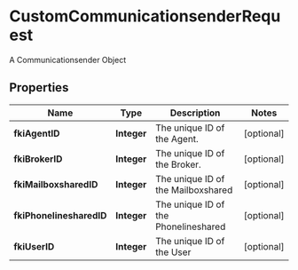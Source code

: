

# CustomCommunicationsenderRequest

A Communicationsender Object

## Properties

| Name | Type | Description | Notes |
|------------ | ------------- | ------------- | -------------|
|**fkiAgentID** | **Integer** | The unique ID of the Agent. |  [optional] |
|**fkiBrokerID** | **Integer** | The unique ID of the Broker. |  [optional] |
|**fkiMailboxsharedID** | **Integer** | The unique ID of the Mailboxshared |  [optional] |
|**fkiPhonelinesharedID** | **Integer** | The unique ID of the Phonelineshared |  [optional] |
|**fkiUserID** | **Integer** | The unique ID of the User |  [optional] |



